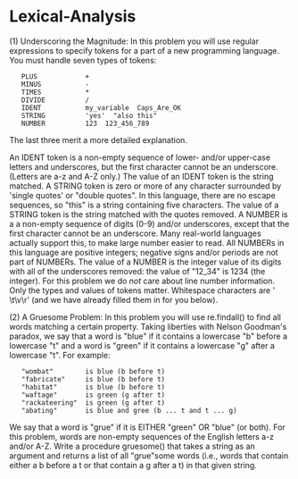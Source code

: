 # Lexical-Analysis

(1) Underscoring the Magnitude:  In this problem you will use regular expressions to specify tokens for a part of a new programming language. You must handle seven types of
tokens:

       PLUS            +
       MINUS           -
       TIMES           *
       DIVIDE          /
       IDENT           my_variable  Caps_Are_OK
       STRING          'yes'  "also this"  
       NUMBER          123  123_456_789

The last three merit a more detailed explanation. 

An IDENT token is a non-empty sequence of lower- and/or upper-case letters and underscores, but the first character cannot be an underscore. (Letters are a-z and A-Z only.) The value of an IDENT token is the string matched. A STRING token is zero or more of any character surrounded by 'single quotes' or "double quotes". In this language, there are no escape sequences, so "this\" is a string containing five characters. The value of a STRING token is the string matched with the quotes removed. A NUMBER is a a non-empty sequence of digits (0-9) and/or underscores, except that the first character cannot be an underscore. Many real-world languages actually support this, to make large number easier to read. All NUMBERs in this language are positive integers; negative signs and/or periods are not part of NUMBERs. The value of a NUMBER is the integer value of its digits with all of the underscores removed: the value of "12_34" is 1234 (the integer). For this problem we do *not* care about line number information. Only the types and values of tokens matter. Whitespace characters are ' \t\v\r' (and we have already filled them in for you below). 

(2) A Gruesome Problem:  In this problem you will use re.findall() to find all words matching a certain property. Taking liberties with Nelson Goodman's paradox, we say that a word is "blue" if it contains a lowercase "b" before a lowercase "t" and a word is "green" if it contains a lowercase "g" after a lowercase "t". For example:

       "wombat"        is blue (b before t)
       "fabricate"     is blue (b before t) 
       "habitat"       is blue (b before t)
       "waftage"       is green (g after t)
       "rackateering"  is green (g after t) 
       "abating"       is blue and gree (b ... t and t ... g) 

We say that a word is "grue" if it is EITHER "green" OR "blue" (or both). For this problem, words are non-empty sequences of the English letters a-z and/or A-Z. Write a procedure gruesome() that takes a string as an argument and returns a list of all "grue"some words (i.e., words that contain either a b before a t or that contain a g after a t) in that given string.
